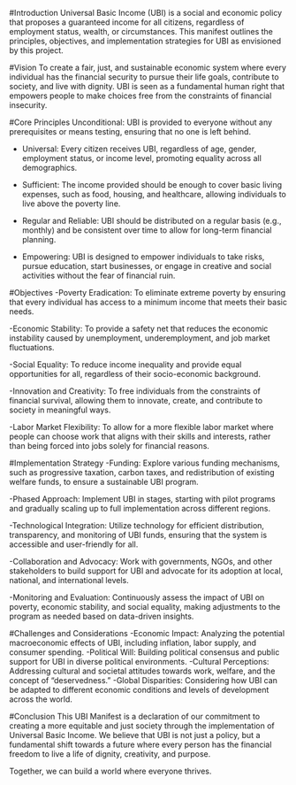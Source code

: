 #Introduction
Universal Basic Income (UBI) is a social and economic policy that proposes a guaranteed income for all citizens, regardless of employment status, wealth, or circumstances. This manifest outlines the principles, objectives, and implementation strategies for UBI as envisioned by this project.

#Vision
To create a fair, just, and sustainable economic system where every individual has the financial security to pursue their life goals, contribute to society, and live with dignity. UBI is seen as a fundamental human right that empowers people to make choices free from the constraints of financial insecurity.

#Core Principles
Unconditional: UBI is provided to everyone without any prerequisites or means testing, ensuring that no one is left behind.

- Universal: Every citizen receives UBI, regardless of age, gender, employment status, or income level, promoting equality across all demographics.

- Sufficient: The income provided should be enough to cover basic living expenses, such as food, housing, and healthcare, allowing individuals to live above the poverty line.

- Regular and Reliable: UBI should be distributed on a regular basis (e.g., monthly) and be consistent over time to allow for long-term financial planning.

- Empowering: UBI is designed to empower individuals to take risks, pursue education, start businesses, or engage in creative and social activities without the fear of financial ruin.

#Objectives
-Poverty Eradication: To eliminate extreme poverty by ensuring that every individual has access to a minimum income that meets their basic needs.

-Economic Stability: To provide a safety net that reduces the economic instability caused by unemployment, underemployment, and job market fluctuations.

-Social Equality: To reduce income inequality and provide equal opportunities for all, regardless of their socio-economic background.

-Innovation and Creativity: To free individuals from the constraints of financial survival, allowing them to innovate, create, and contribute to society in meaningful ways.

-Labor Market Flexibility: To allow for a more flexible labor market where people can choose work that aligns with their skills and interests, rather than being forced into jobs solely for financial reasons.

#Implementation Strategy
-Funding: Explore various funding mechanisms, such as progressive taxation, carbon taxes, and redistribution of existing welfare funds, to ensure a sustainable UBI program.

-Phased Approach: Implement UBI in stages, starting with pilot programs and gradually scaling up to full implementation across different regions.

-Technological Integration: Utilize technology for efficient distribution, transparency, and monitoring of UBI funds, ensuring that the system is accessible and user-friendly for all.

-Collaboration and Advocacy: Work with governments, NGOs, and other stakeholders to build support for UBI and advocate for its adoption at local, national, and international levels.

-Monitoring and Evaluation: Continuously assess the impact of UBI on poverty, economic stability, and social equality, making adjustments to the program as needed based on data-driven insights.

#Challenges and Considerations
-Economic Impact: Analyzing the potential macroeconomic effects of UBI, including inflation, labor supply, and consumer spending.
-Political Will: Building political consensus and public support for UBI in diverse political environments.
-Cultural Perceptions: Addressing cultural and societal attitudes towards work, welfare, and the concept of “deservedness.”
-Global Disparities: Considering how UBI can be adapted to different economic conditions and levels of development across the world.

#Conclusion
This UBI Manifest is a declaration of our commitment to creating a more equitable and just society through the implementation of Universal Basic Income. We believe that UBI is not just a policy, but a fundamental shift towards a future where every person has the financial freedom to live a life of dignity, creativity, and purpose.

Together, we can build a world where everyone thrives.
